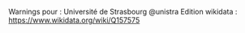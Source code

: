Warnings pour : Université de Strasbourg @unistra
Edition wikidata : https://www.wikidata.org/wiki/Q157575 


